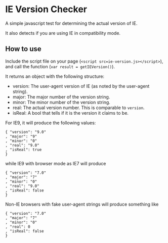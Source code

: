 IE Version Checker
==================

A simple javascript test for determining the actual version of IE.

It also detects if you are using IE in compatibility mode.

How to use
----------

Include the script file on your page (`<script src=ie-version.js></script>`),
and call the function (`var result = getIEVersion()`).

It returns an object with the following structure:

- version: The user-agent version of IE (as noted by the user-agent string).
- major: The major number of the version string.
- minor: The minor number of the version string.
- real: The actual version number. This is comparable to `version`.
- isReal: A bool that tells if it is the version it claims to be.

For IE9, it will produce the following values:

    { "version": "9.0"
    , "major": "9"
    , "minor": "0"
    , "real": "9.0"
    , "isReal": true
    }

while IE9 with browser mode as IE7 will produce

    { "version": "7.0"
    , "major": "7"
    , "minor": "0"
    , "real": "9.0"
    , "isReal": false
    }


Non-IE browsers with fake user-agent strings will produce something like

    { "version": "7.0"
    , "major": "7"
    , "minor": "0"
    , "real": 0
    , "isReal": false
    }
